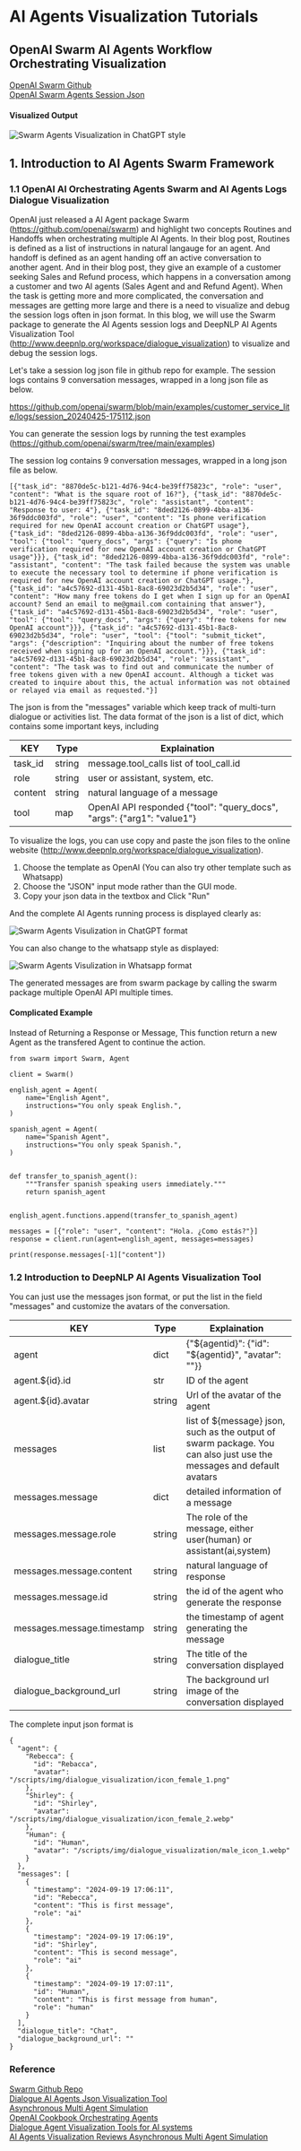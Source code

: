 
# AI Agents Visualization Tutorials

## OpenAI Swarm AI Agents Workflow Orchestrating Visualization

[OpenAI Swarm Github](https://github.com/openai/swarm) <br>
[OpenAI Swarm Agents Session Json](https://github.com/openai/swarm/blob/main/examples/customer_service_lite/logs/session_20240425-175112.json) <br>

#### Visualized Output <br>

![Swarm Agents Visualization in ChatGPT style](https://github.com/AI-Hub-Admin/AI-Agents-Visualization/blob/main/static_files/swarm_dialogue_visualization_1.jpg?raw=true)


## 1. Introduction to AI Agents Swarm Framework

### 1.1 OpenAI AI Orchestrating Agents Swarm and AI Agents Logs Dialogue Visualization

OpenAI just released a AI Agent package Swarm (https://github.com/openai/swarm) and highlight two concepts Routines and Handoffs when orchestrating multiple AI Agents. In their blog post, Routines is defined as a list of instructions in natural langauge for an agent. And handoff is defined as an agent handing off an active conversation to another agent. And in their blog post, they give an example of a customer seeking Sales and Refund process, which happens in a conversation among a customer and two AI agents (Sales Agent and and Refund Agent). When the task is getting more and more complicated, the conversation and messages are getting more large and there is a need to visualize and debug the session logs often in json format. In this blog, we will use the Swarm package to generate the AI Agents session logs and DeepNLP AI Agents Visualization Tool (http://www.deepnlp.org/workspace/dialogue_visualization) to visualize and debug the session logs. 


Let's take a session log json file in github repo for example. The session logs contains 9 conversation messages, wrapped in a long json file as below.

https://github.com/openai/swarm/blob/main/examples/customer_service_lite/logs/session_20240425-175112.json

You can generate the session logs by running the test examples (https://github.com/openai/swarm/tree/main/examples)


The session log contains 9 conversation messages, wrapped in a long json file as below.

```
[{"task_id": "8870de5c-b121-4d76-94c4-be39ff75823c", "role": "user", "content": "What is the square root of 16?"}, {"task_id": "8870de5c-b121-4d76-94c4-be39ff75823c", "role": "assistant", "content": "Response to user: 4"}, {"task_id": "8ded2126-0899-4bba-a136-36f9ddc003fd", "role": "user", "content": "Is phone verification required for new OpenAI account creation or ChatGPT usage"}, {"task_id": "8ded2126-0899-4bba-a136-36f9ddc003fd", "role": "user", "tool": {"tool": "query_docs", "args": {"query": "Is phone verification required for new OpenAI account creation or ChatGPT usage"}}}, {"task_id": "8ded2126-0899-4bba-a136-36f9ddc003fd", "role": "assistant", "content": "The task failed because the system was unable to execute the necessary tool to determine if phone verification is required for new OpenAI account creation or ChatGPT usage."}, {"task_id": "a4c57692-d131-45b1-8ac8-69023d2b5d34", "role": "user", "content": "How many free tokens do I get when I sign up for an OpenAI account? Send an email to me@gmail.com containing that answer"}, {"task_id": "a4c57692-d131-45b1-8ac8-69023d2b5d34", "role": "user", "tool": {"tool": "query_docs", "args": {"query": "free tokens for new OpenAI account"}}}, {"task_id": "a4c57692-d131-45b1-8ac8-69023d2b5d34", "role": "user", "tool": {"tool": "submit_ticket", "args": {"description": "Inquiring about the number of free tokens received when signing up for an OpenAI account."}}}, {"task_id": "a4c57692-d131-45b1-8ac8-69023d2b5d34", "role": "assistant", "content": "The task was to find out and communicate the number of free tokens given with a new OpenAI account. Although a ticket was created to inquire about this, the actual information was not obtained or relayed via email as requested."}]

```


The json is from the "messages" variable which keep track of multi-turn dialogue or activities list. The data format of the json is a list of dict, which contains some important keys, including


| KEY | Type |  Explaination    |
| ---- | ----- | ----- |
| task_id | string |  message.tool_calls list of tool_call.id  |
| role | string |  user or assistant, system, etc.  |
| content | string |  natural language of a message  |
| tool | map   | OpenAI API responded {"tool": "query_docs", "args": {"arg1": "value1"}  |


To visualize the logs, you can use copy and paste the json files to the online website (http://www.deepnlp.org/workspace/dialogue_visualization). 

1. Choose the template as OpenAI (You can also try other template such as Whatsapp)
2. Choose the "JSON" input mode rather than the GUI mode.
2. Copy your json data in the textbox and Click "Run"

And the complete AI Agents running process is displayed clearly as:


![Swarm Agents Visulization in ChatGPT format](https://github.com/AI-Hub-Admin/AI-Agents-Visualization/blob/main/static_files/swarm_dialogue_visualization_1.jpg?raw=true)



You can also change to the whatsapp style as displayed:


![Swarm Agents Visulization in Whatsapp format](https://github.com/AI-Hub-Admin/AI-Agents-Visualization/blob/main/static_files/swarm_dialogue_visualization_2.jpg?raw=true)


The generated messages are from swarm package by calling the swarm package multiple OpenAI API multiple times.


#### Complicated Example

Instead of Returning a Response or Message, This function return a new Agent as the transfered Agent to continue the action.


```
from swarm import Swarm, Agent

client = Swarm()

english_agent = Agent(
    name="English Agent",
    instructions="You only speak English.",
)

spanish_agent = Agent(
    name="Spanish Agent",
    instructions="You only speak Spanish.",
)


def transfer_to_spanish_agent():
    """Transfer spanish speaking users immediately."""
    return spanish_agent


english_agent.functions.append(transfer_to_spanish_agent)

messages = [{"role": "user", "content": "Hola. ¿Como estás?"}]
response = client.run(agent=english_agent, messages=messages)

print(response.messages[-1]["content"])

```



### 1.2 Introduction to DeepNLP AI Agents Visualization Tool

You can just use the messages json format, or put the list in the field "messages" and customize the avatars of the conversation.



| KEY | Type |  Explaination    |
| ---- | ----- | ----- |
| agent | dict |  {"${agentid}": {"id": "${agentid}", "avatar": ""}} |
| agent.${id}.id | str |  ID of the agent |
| agent.${id}.avatar | string |  Url of the avatar of the agent |
| messages | list | list of ${message} json, such as the output of swarm package. You can also just use the messages and default avatars |
| messages.message | dict | detailed information of a message |
| messages.message.role | string | The role of the message, either user(human) or assistant(ai,system) |
| messages.message.content | string | natural language of response |
| messages.message.id | string | the id of the agent who generate the response |
| messages.message.timestamp | string | the timestamp of agent generating the message |
| dialogue_title |  string |The title of the conversation displayed  |
| dialogue_background_url | string |  The background url image of the conversation displayed  |


The complete input json format is

```
{
  "agent": {
    "Rebecca": {
      "id": "Rebacca",
      "avatar": "/scripts/img/dialogue_visualization/icon_female_1.png"
    },
    "Shirley": {
      "id": "Shirley",
      "avatar": "/scripts/img/dialogue_visualization/icon_female_2.webp"
    },
    "Human": {
      "id": "Human",
      "avatar": "/scripts/img/dialogue_visualization/male_icon_1.webp"
    }
  },
  "messages": [
    {
      "timestamp": "2024-09-19 17:06:11",
      "id": "Rebecca",
      "content": "This is first message",
      "role": "ai"
    },
    {
      "timestamp": "2024-09-19 17:06:19",
      "id": "Shirley",
      "content": "This is second message",
      "role": "ai"
    },
    {
      "timestamp": "2024-09-19 17:07:11",
      "id": "Human",
      "content": "This is first message from human",
      "role": "human"
    }
  ],
  "dialogue_title": "Chat",
  "dialogue_background_url": ""
}
```

### Reference

[Swarm Github Repo](https://github.com/openai/swarm) <br>
[Dialogue AI Agents Json Visualization Tool](http://www.deepnlp.org/workspace/dialogue_visualization) <br>
[Asynchronous Multi Agent Simulation](http://www.deepnlp.org/workspace/agent_visualization) <br>
[OpenAI Cookbook Orchestrating Agents](https://cookbook.openai.com/examples/orchestrating_agents) <br>
[Dialogue Agent Visualization Tools for AI systems](http://www.deepnlp.org/blog/dialogue-agent-multimodal-visualization-tools-for-ai-systems) <br>
[AI Agents Visualization Reviews Asynchronous Multi Agent Simulation](http://www.deepnlp.org/blog/ai-agent-visualization-review-asynchronous-multi-agent-simulation) <br>


